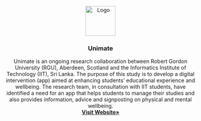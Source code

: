 <p align="center">
  <a href="https://unimate.app">
    <img src="https://unimate.app/assets/img/UniMate-Text%20Logo-Home.png" alt="Logo" height="80">
  </a>

  <h3 align="center">Unimate</h3>

  <p align="center">
    Unimate is an ongoing research collaboration between Robert Gordon University (RGU), Aberdeen, Scotland and the Informatics Institute of Technology (IIT), Sri Lanka. The purpose of this study is to develop a digital intervention (app) aimed at enhancing students’ educational experience and wellbeing. The research team, in consultation with IIT students, have identified a need for an app that helps students to manage their studies and also provides information, advice and signposting on physical and mental wellbeing.
    <br />
    <a href="https://unimate.app"><strong>Visit Website»</strong></a>
  </p>
</p>